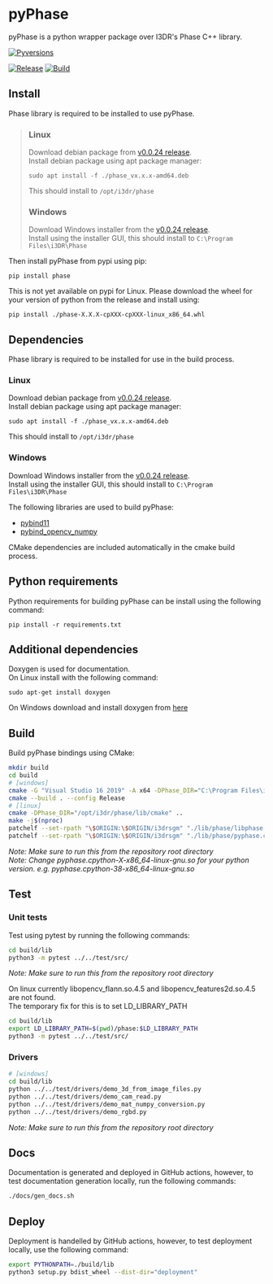 # pyPhase
pyPhase is a python wrapper package over I3DR's Phase C++ library.

[![Pyversions](https://img.shields.io/pypi/pyversions/phase.svg?style=flat-square)](https://pypi.python.org/pypi/phase)

[![Release](https://github.com/i3drobotics/pyphase/actions/workflows/release.yml/badge.svg)](https://github.com/i3drobotics/pyphase/actions/workflows/release.yml)
[![Build](https://github.com/i3drobotics/pyphase/actions/workflows/build.yml/badge.svg)](https://github.com/i3drobotics/pyphase/actions/workflows/build.yml)

## Install
Phase library is required to be installed to use pyPhase.  
>### Linux
>Download debian package from [v0.0.24 release](https://github.com/i3drobotics/phase/releases/tag/v0.0.24).  
>Install debian package using apt package manager:
>```
>sudo apt install -f ./phase_vx.x.x-amd64.deb
>```
>This should install to `/opt/i3dr/phase`
>### Windows
>Download Windows installer from the [v0.0.24 release](https://github.com/i3drobotics/phase/releases/tag/v0.0.24).  
>Install using the installer GUI, this should install to `C:\Program Files\i3DR\Phase`
>

Then install pyPhase from pypi using pip:
```
pip install phase
```
This is not yet available on pypi for Linux. Please download the wheel for your version of python from the release and install using:
```
pip install ./phase-X.X.X-cpXXX-cpXXX-linux_x86_64.whl
```

## Dependencies
Phase library is required to be installed for use in the build process.  
### Linux
Download debian package from [v0.0.24 release](https://github.com/i3drobotics/phase/releases/tag/v0.0.24).  
Install debian package using apt package manager:
```
sudo apt install -f ./phase_vx.x.x-amd64.deb
```
This should install to `/opt/i3dr/phase`
### Windows
Download Windows installer from the [v0.0.24 release](https://github.com/i3drobotics/phase/releases/tag/v0.0.24).  
Install using the installer GUI, this should install to `C:\Program Files\i3DR\Phase`

The following libraries are used to build pyPhase:
- [pybind11](https://github.com/pybind/pybind11)
- [pybind_opencv_numpy](https://github.com/edmBernard/pybind11_opencv_numpy)

CMake dependencies are included automatically in the cmake build process.

## Python requirements
Python requirements for building pyPhase can be install using the following command:
```
pip install -r requirements.txt
```

## Additional dependencies
Doxygen is used for documentation.  
On Linux install with the following command:
```
sudo apt-get install doxygen
```
On Windows download and install doxygen from [here](https://www.doxygen.nl/download.html)

## Build
Build pyPhase bindings using CMake:
```bash
mkdir build
cd build
# [windows]
cmake -G "Visual Studio 16 2019" -A x64 -DPhase_DIR="C:\Program Files\i3DR\Phase\lib\cmake" ..
cmake --build . --config Release
# [linux]
cmake -DPhase_DIR="/opt/i3dr/phase/lib/cmake" ..
make -j$(nproc)
patchelf --set-rpath "\$ORIGIN:\$ORIGIN/i3drsgm" "./lib/phase/libphase.so"
patchelf --set-rpath "\$ORIGIN:\$ORIGIN/i3drsgm" "./lib/phase/pyphase.cpython-X-x86_64-linux-gnu.so"
```
*Note: Make sure to run this from the repository root directory*  
*Note: Change pyphase.cpython-X-x86_64-linux-gnu.so for your python version. e.g. pyphase.cpython-38-x86_64-linux-gnu.so*

## Test
### Unit tests
Test using pytest by running the following commands:
```bash
cd build/lib
python3 -m pytest ../../test/src/
```
*Note: Make sure to run this from the repository root directory*

On linux currently libopencv_flann.so.4.5 and libopencv_features2d.so.4.5 are not found.  
The temporary fix for this is to set LD_LIBRARY_PATH
```bash
cd build/lib
export LD_LIBRARY_PATH=$(pwd)/phase:$LD_LIBRARY_PATH
python3 -m pytest ../../test/src/
```

### Drivers
```bash
# [windows]
cd build/lib
python ../../test/drivers/demo_3d_from_image_files.py
python ../../test/drivers/demo_cam_read.py
python ../../test/drivers/demo_mat_numpy_conversion.py
python ../../test/drivers/demo_rgbd.py
```

*Note: Make sure to run this from the repository root directory*

## Docs
Documentation is generated and deployed in GitHub actions, however, to test documentation generation locally, run the following commands:
```bash
./docs/gen_docs.sh
```

## Deploy
Deployment is handelled by GitHub actions, however, to test deployment locally, use the following command:
```bash
export PYTHONPATH=./build/lib
python3 setup.py bdist_wheel --dist-dir="deployment"
```
